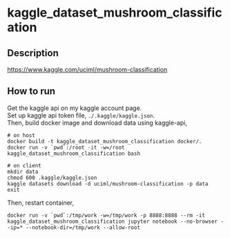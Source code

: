# kaggle_dataset_mushroom_classification

## Description

https://www.kaggle.com/uciml/mushroom-classification

## How to run

Get the kaggle api on my kaggle account page.  
Set up kaggle api token file, `./.kaggle/kaggle.json`.  
Then, build docker image and download data using kaggle-api,    

```
# on host
docker build -t kaggle_dataset_mushroom_classification docker/.
docker run -v `pwd`:/root -it -w=/root kaggle_dataset_mushroom_classification bash
```

```
# on client
mkdir data
chmod 600 .kaggle/kaggle.json
kaggle datasets download -d uciml/mushroom-classification -p data
exit
```

Then, restart container, 

```
docker run -v `pwd`:/tmp/work -w=/tmp/work -p 8888:8888 --rm -it kaggle_dataset_mushroom_classification jupyter notebook --no-browser --ip=* --notebook-dir=/tmp/work --allow-root
```
